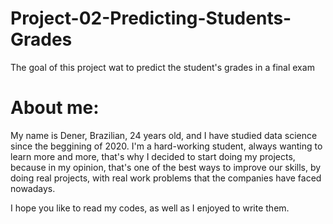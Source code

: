 # Project-02-Predicting-Students-Grades
The goal of this project wat to predict the student's grades in a final exam

# About me:
My name is Dener, Brazilian, 24 years old, and I have studied data science since the beggining of 2020. 
I'm a hard-working student, always wanting to learn more and more, that's why I decided to start doing my projects, because in my opinion, 
that's one of the best ways to improve our skills, by doing real projects, with real work problems that the companies have faced nowadays.

I hope you like to read my codes, as well as I enjoyed to write them.
